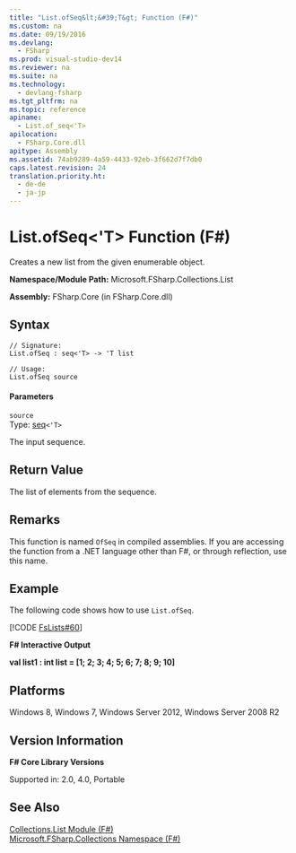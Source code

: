 ```yaml
---
title: "List.ofSeq&lt;&#39;T&gt; Function (F#)"
ms.custom: na
ms.date: 09/19/2016
ms.devlang: 
  - FSharp
ms.prod: visual-studio-dev14
ms.reviewer: na
ms.suite: na
ms.technology: 
  - devlang-fsharp
ms.tgt_pltfrm: na
ms.topic: reference
apiname: 
  - List.of_seq<'T>
apilocation: 
  - FSharp.Core.dll
apitype: Assembly
ms.assetid: 74ab9289-4a59-4433-92eb-3f662d7f7db0
caps.latest.revision: 24
translation.priority.ht: 
  - de-de
  - ja-jp
---
```

# List.ofSeq&lt;&#39;T&gt; Function (F#)
Creates a new list from the given enumerable object.  
  
 **Namespace/Module Path:** Microsoft.FSharp.Collections.List  
  
 **Assembly:** FSharp.Core (in FSharp.Core.dll)  
  
## Syntax  
  
```  
// Signature:  
List.ofSeq : seq<'T> -> 'T list  
  
// Usage:  
List.ofSeq source  
```  
  
#### Parameters  
 `source`  
 Type: [seq](../vs140/Collections.seq--T--Type-Abbreviation--F#-.md)`<'T>`  
  
 The input sequence.  
  
## Return Value  
 The list of elements from the sequence.  
  
## Remarks  
 This function is named `OfSeq` in compiled assemblies. If you are accessing the function from a .NET language other than F#, or through reflection, use this name.  
  
## Example  
 The following code shows how to use `List.ofSeq`.  
  
 [!CODE [FsLists#60](../CodeSnippet/VS_Snippets_Fsharp/fslists#60)]  
  
 **F# Interactive Output**  
  
 **val list1 : int list = [1; 2; 3; 4; 5; 6; 7; 8; 9; 10]**   
## Platforms  
 Windows 8, Windows 7, Windows Server 2012, Windows Server 2008 R2  
  
## Version Information  
 **F# Core Library Versions**  
  
 Supported in: 2.0, 4.0, Portable  
  
## See Also  
 [Collections.List Module (F#)](../vs140/Collections.List-Module--F#-.md)   
 [Microsoft.FSharp.Collections Namespace (F#)](../Topic/Microsoft.FSharp.Collections%20Namespace%20\(F%23\).md)